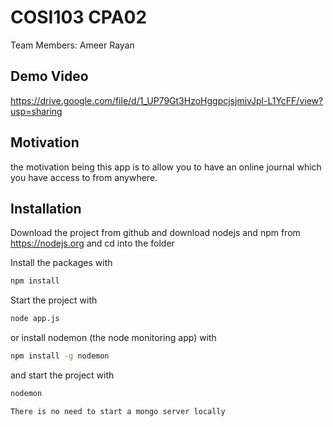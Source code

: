 # COSI103 CPA02 

Team Members: Ameer Rayan

## Demo Video
https://drive.google.com/file/d/1_UP79Gt3HzoHggpcjsjmivJpl-L1YcFF/view?usp=sharing

## Motivation
the motivation being this app is to allow you to have an online journal which you have access to from anywhere. 

## Installation
Download the project from github and download nodejs and npm from https://nodejs.org
and cd into the folder

Install the packages with
``` bash
npm install
```
Start the project with
``` bash
node app.js
```
or install nodemon (the node monitoring app) with
``` bash
npm install -g nodemon
```
and start the project with
``` bash
nodemon
```

```
There is no need to start a mongo server locally
```


